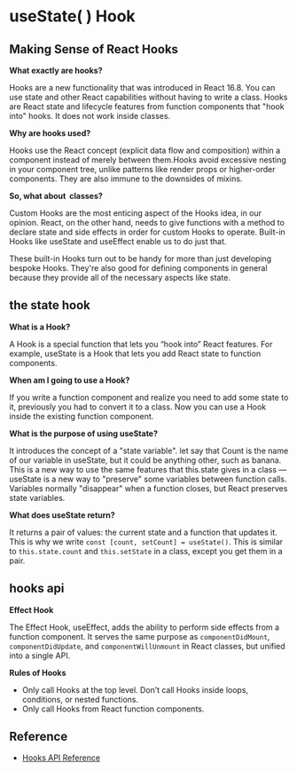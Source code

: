 # useState( ) Hook

## Making Sense of React Hooks

**What exactly are hooks?**

Hooks are a new functionality that was introduced in React 16.8. You can use state and other React capabilities without having to write a class. Hooks are React state and lifecycle features from function components that "hook into" hooks. It does not work inside classes.

**Why are hooks used?**

Hooks use the React concept (explicit data flow and composition) within a component instead of merely between them.Hooks avoid excessive nesting in your component tree, unlike patterns like render props or higher-order components. They are also immune to the downsides of mixins.

**So, what about  classes?**

Custom Hooks are the most enticing aspect of the Hooks idea, in our opinion. React, on the other hand, needs to give functions with a method to declare state and side effects in order for custom Hooks to operate. Built-in Hooks like useState and useEffect enable us to do just that.

These built-in Hooks turn out to be handy for more than just developing bespoke Hooks. They're also good for defining components in general because they provide all of the necessary aspects like state.

## the state hook

**What is a Hook?** 

A Hook is a special function that lets you “hook into” React features. For example, useState is a Hook that lets you add React state to function components.


**When am I going to use a Hook?**

If you write a function component and realize you need to add some state to it, previously you had to convert it to a class. Now you can use a Hook inside the existing function component.

**What is the purpose of using useState?**

It introduces the concept of a "state variable". let say that Count is the name of our variable in useState, but it could be anything other, such as banana. This is a new way to use the same features that this.state gives in a class — useState is a new way to "preserve" some variables between function calls. Variables normally "disappear" when a function closes, but React preserves state variables.

**What does useState return?**

It returns a pair of values: the current state and a function that updates it. This is why we write `const [count, setCount] = useState()`. This is similar to `this.state.count` and `this.setState` in a class, except you get them in a pair.

## hooks api

**Effect Hook**

The Effect Hook, useEffect, adds the ability to perform side effects from a function component. It serves the same purpose as `componentDidMount`, `componentDidUpdate`, and `componentWillUnmount` in React classes, but unified into a single API. 

**Rules of Hooks**

+ Only call Hooks at the top level. Don’t call Hooks inside loops, conditions, or nested functions. 
+ Only call Hooks from React function components. 


## Reference

+ [Hooks API Reference](https://reactjs.org/docs/hooks-reference.html)